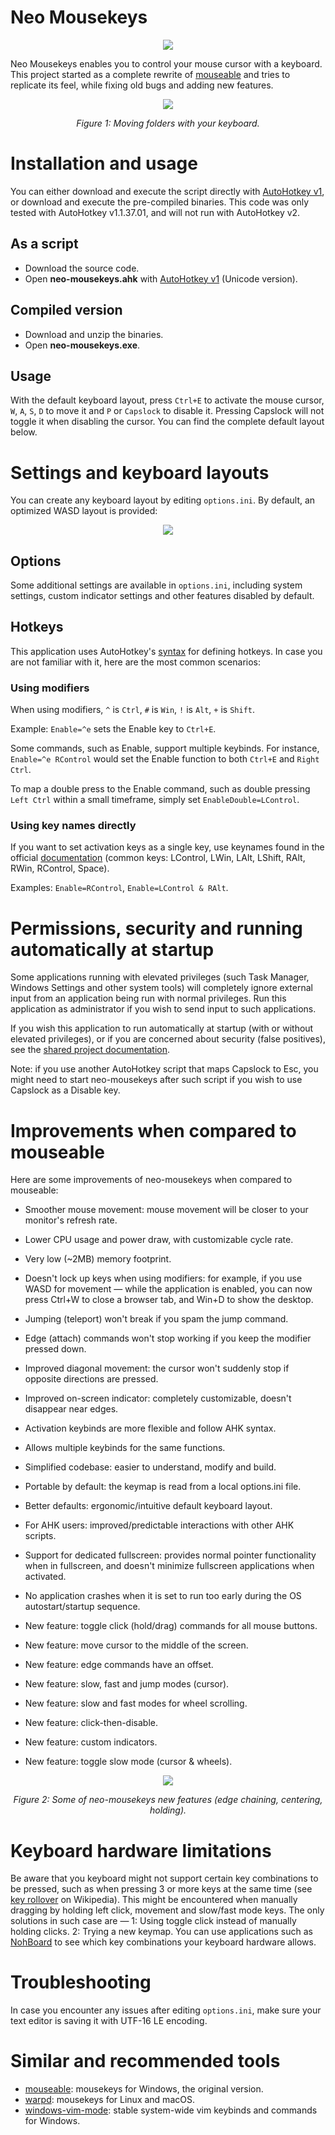 # Neo Mousekeys

<p align="center">
  <img src="icons/disabled.ico" />
</p>

Neo Mousekeys enables you to control your mouse cursor with a keyboard. This project started as a complete rewrite of [mouseable](https://github.com/wirekang/mouseable) and tries to replicate its feel, while fixing old bugs and adding new features.

<p align="center">
  <img src="demo.gif" />
</p>
<p align="center">
  <em>Figure 1: Moving folders with your keyboard.</em>
</p>

# Installation and usage
You can either download and execute the script directly with [AutoHotkey v1](https://github.com/AutoHotkey/AutoHotkey/releases/tag/v1.1.37.01), or download and execute the pre-compiled binaries. This code was only tested with AutoHotkey v1.1.37.01, and will not run with AutoHotkey v2.

## As a script
- Download the source code.
- Open **neo-mousekeys.ahk** with [AutoHotkey v1](https://github.com/AutoHotkey/AutoHotkey/releases/tag/v1.1.37.01) (Unicode version).

## Compiled version
- Download and unzip the binaries.
- Open **neo-mousekeys.exe**.

## Usage
With the default keyboard layout, press `Ctrl+E` to activate the mouse cursor, `W`, `A`, `S`, `D` to move it and `P` or `Capslock` to disable it. Pressing Capslock will not toggle it when disabling the cursor. You can find the complete default layout below.

# Settings and keyboard layouts
You can create any keyboard layout by editing `options.ini`. By default, an optimized WASD layout is provided:

<p align="center">
  <img src="layout.png" />
</p>

## Options
Some additional settings are available in `options.ini`, including system settings, custom indicator settings and other features disabled by default.

## Hotkeys
This application uses AutoHotkey's [syntax](https://www.autohotkey.com/docs/v1/Hotkeys.htm#Symbols) for defining hotkeys. In case you are not familiar with it, here are the most common scenarios:

### Using modifiers
When using modifiers, `^` is `Ctrl`, `#` is `Win`, `!` is `Alt`, `+` is `Shift`.

Example: `Enable=^e` sets the Enable key to `Ctrl+E`.

Some commands, such as Enable, support multiple keybinds. For instance, `Enable=^e RControl` would set the Enable function to both `Ctrl+E` and `Right Ctrl`.

To map a double press to the Enable command, such as double pressing `Left Ctrl` within a small timeframe, simply set `EnableDouble=LControl`.

### Using key names directly
If you want to set activation keys as a single key, use keynames found in the official [documentation](https://www.autohotkey.com/docs/v1/KeyList.htm#modifier) (common keys: LControl, LWin, LAlt, LShift, RAlt, RWin, RControl, Space).

Examples: `Enable=RControl`, `Enable=LControl & RAlt`.

# Permissions, security and running automatically at startup

Some applications running with elevated privileges (such Task Manager, Windows Settings and other system tools) will completely ignore external input from an application being run with normal privileges. Run this application as administrator if you wish to send input to such applications.

If you wish this application to run automatically at startup (with or without elevated privileges), or if you are concerned about security (false positives), see the [shared project documentation](https://github.com/vieuxtemps/ahk-shared-docs).

Note: if you use another AutoHotkey script that maps Capslock to Esc, you might need to start neo-mousekeys after such script if you wish to use Capslock as a Disable key.

# Improvements when compared to mouseable

Here are some improvements of neo-mousekeys when compared to mouseable:

- Smoother mouse movement: mouse movement will be closer to your monitor's refresh rate.

- Lower CPU usage and power draw, with customizable cycle rate.

- Very low (~2MB) memory footprint.

- Doesn't lock up keys when using modifiers: for example, if you use WASD for movement — while the application is enabled, you can now press Ctrl+W to close a browser tab, and Win+D to show the desktop.

- Jumping (teleport) won't break if you spam the jump command.

- Edge (attach) commands won't stop working if you keep the modifier pressed down.

- Improved diagonal movement: the cursor won't suddenly stop if opposite directions are pressed.

- Improved on-screen indicator: completely customizable, doesn't disappear near edges.

- Activation keybinds are more flexible and follow AHK syntax.

- Allows multiple keybinds for the same functions.

- Simplified codebase: easier to understand, modify and build.

- Portable by default: the keymap is read from a local options.ini file.

- Better defaults: ergonomic/intuitive default keyboard layout.

- For AHK users: improved/predictable interactions with other AHK scripts.

- Support for dedicated fullscreen: provides normal pointer functionality when in fullscreen, and doesn't minimize fullscreen applications when activated.

- No application crashes when it is set to run too early during the OS autostart/startup sequence.

- New feature: toggle click (hold/drag) commands for all mouse buttons.
- New feature: move cursor to the middle of the screen.
- New feature: edge commands have an offset.
- New feature: slow, fast and jump modes (cursor).
- New feature: slow and fast modes for wheel scrolling.
- New feature: click-then-disable.
- New feature: custom indicators.
- New feature: toggle slow mode (cursor & wheels).

<p align="center">
  <img src="demo-2.gif" />
</p>
<p align="center">
  <em>Figure 2: Some of neo-mousekeys new features (edge chaining, centering, holding).</em>
</p>

# Keyboard hardware limitations
Be aware that you keyboard might not support certain key combinations to be pressed, such as when pressing 3 or more keys at the same time (see [key rollover](https://en.wikipedia.org/wiki/Key_rollover) on Wikipedia). This might be encountered when manually dragging by holding left click, movement and slow/fast mode keys. The only solutions in such case are — 1: Using toggle click instead of manually holding clicks. 2: Trying a new keymap. You can use applications such as [NohBoard](https://github.com/ThoNohT/NohBoard) to see which key combinations your keyboard hardware allows.

# Troubleshooting
In case you encounter any issues after editing `options.ini`, make sure your text editor is saving it with UTF-16 LE encoding.

# Similar and recommended tools
- [mouseable](https://github.com/wirekang/mouseable): mousekeys for Windows, the original version.
- [warpd](https://github.com/rvaiya/warpd): mousekeys for Linux and macOS.
- [windows-vim-mode](https://github.com/vieuxtemps/windows-vim-mode): stable system-wide vim keybinds and commands for Windows. 

